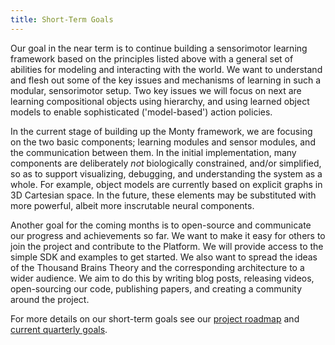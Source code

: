 ```yaml
---
title: Short-Term Goals
---
```

Our goal in the near term is to continue building a sensorimotor learning framework based on the principles listed above with a general set of abilities for modeling and interacting with the world. We want to understand and flesh out some of the key issues and mechanisms of learning in such a modular, sensorimotor setup. Two key issues we will focus on next are learning compositional objects using hierarchy, and using learned object models to enable sophisticated ('model-based') action policies.

In the current stage of building up the Monty framework, we are focusing on the two basic components; learning modules and sensor modules, and the communication between them. In the initial implementation, many components are deliberately _not_ biologically constrained, and/or simplified, so as to support visualizing, debugging, and understanding the system as a whole. For example, object models are currently based on explicit graphs in 3D Cartesian space. In the future, these elements may be substituted with more powerful, albeit more inscrutable neural components.

Another goal for the coming months is to open-source and communicate our progress and achievements so far. We want to make it easy for others to join the project and contribute to the Platform. We will provide access to the simple SDK and examples to get started. We also want to spread the ideas of the Thousand Brains Theory and the corresponding architecture to a wider audience. We aim to do this by writing blog posts, releasing videos, open-sourcing our code, publishing papers, and creating a community around the project.

For more details on our short-term goals see our [project roadmap](../../future-work/project-roadmap.md) and [current quarterly goals](../../future-work/project-roadmap.md#current-quarterly-goals).